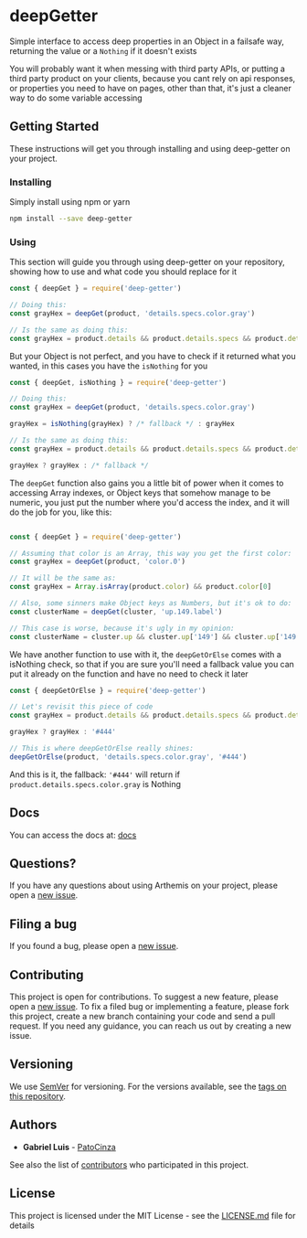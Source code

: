 # deepGetter
Simple interface to access deep properties in an Object in a failsafe way, returning the value or a `Nothing` if it doesn't exists

You will probably want it when messing with third party APIs, or putting a third party product on your clients, because you cant rely on api responses, or properties you need to have on pages, other than that, it's just a cleaner way to do some variable accessing

## Getting Started
These instructions will get you through installing and using deep-getter on your project.

### Installing
Simply install using npm or yarn
```sh
npm install --save deep-getter
```

### Using
This section will guide you through using deep-getter on your repository, showing how to use and what code you should replace for it

```js
const { deepGet } = require('deep-getter')

// Doing this:
const grayHex = deepGet(product, 'details.specs.color.gray')

// Is the same as doing this:
const grayHex = product.details && product.details.specs && product.details.specs.color && product.details.specs.color.gray
```

But your Object is not perfect, and you have to check if it returned what you wanted, in this cases you have the `isNothing` for you

```js
const { deepGet, isNothing } = require('deep-getter')

// Doing this:
const grayHex = deepGet(product, 'details.specs.color.gray')

grayHex = isNothing(grayHex) ? /* fallback */ : grayHex

// Is the same as doing this:
const grayHex = product.details && product.details.specs && product.details.specs.color && product.details.specs.color.gray

grayHex ? grayHex : /* fallback */
```

The `deepGet` function also gains you a little bit of power when it comes to accessing Array indexes, or Object keys that somehow manage to be numeric, you just put the number where you'd access the index, and it will do the job for you, like this:

```js

const { deepGet } = require('deep-getter')

// Assuming that color is an Array, this way you get the first color:
const grayHex = deepGet(product, 'color.0')

// It will be the same as:
const grayHex = Array.isArray(product.color) && product.color[0]

// Also, some sinners make Object keys as Numbers, but it's ok to do:
const clusterName = deepGet(cluster, 'up.149.label')

// This case is worse, because it's ugly in my opinion:
const clusterName = cluster.up && cluster.up['149'] && cluster.up['149'].label
```

We have another function to use with it, the `deepGetOrElse` comes with a isNothing check, so that if you are sure you'll need a fallback value you can put it already on the function and have no need to check it later
```js
const { deepGetOrElse } = require('deep-getter')

// Let's revisit this piece of code
const grayHex = product.details && product.details.specs && product.details.specs.color && product.details.specs.color.gray

grayHex ? grayHex : '#444'

// This is where deepGetOrElse really shines:
deepGetOrElse(product, 'details.specs.color.gray', '#444')

```
And this is it, the fallback: `'#444'` will return if `product.details.specs.color.gray` is Nothing

## Docs
You can access the docs at: [docs](https://github.com/patocinza/deep-gettertree/master/docs)

## Questions?
If you have any questions about using Arthemis on your project, please open a [new issue](https://github.com/patocinza/deep-getter/issues/new).

## Filing a bug

If you found a bug, please open a [new issue](https://github.com/patocinza/deep-getter/new).

## Contributing

This project is open for contributions.
To suggest a new feature, please open a [new issue](https://github.com/patocinza/deep-getter/issues/new).
To fix a filed bug or implementing a feature, please fork this project, create a new branch containing your code and send a pull request. If you need any guidance, you can reach us out by creating a new issue.

## Versioning

We use [SemVer](http://semver.org/) for versioning. For the versions available, see the [tags on this repository](https://github.com/your/project/tags).

## Authors

* **Gabriel Luis** - [PatoCinza](https://github.com/patocinza)

See also the list of [contributors](https://github.com/patocinza/deep-getter/contributors) who participated in this project.

## License

This project is licensed under the MIT License - see the [LICENSE.md](LICENSE.md) file for details

